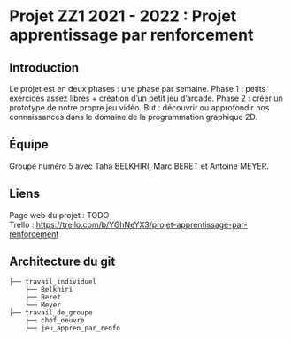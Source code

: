 # Projet ZZ1 2021 - 2022 : Projet apprentissage par renforcement

## Introduction
Le projet est en deux phases : une phase par semaine. Phase 1 : petits exercices assez libres + création d’un petit jeu d’arcade. Phase 2 : créer un prototype de notre propre jeu vidéo. But : découvrir ou approfondir nos connaissances dans le domaine de la programmation graphique 2D.

## Équipe
Groupe numéro 5 avec Taha BELKHIRI, Marc BERET et Antoine MEYER.

## Liens
Page web du projet : TODO      
Trello : https://trello.com/b/YGhNeYX3/projet-apprentissage-par-renforcement

## Architecture du git
```
├── travail_individuel    
    ├── Belkhiri    
    ├── Beret   
    └── Meyer      
├── travail_de_groupe   
    ├── chef_oeuvre   
    └── jeu_appren_par_renfo    
```
